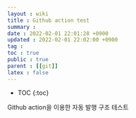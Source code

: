 ```yaml
---
layout : wiki
title : Github action test
summary :
date : 2022-02-01 22:01:28 +0900
updated : 2022-02-01 22:02:00 +0900
tag :
toc : true
public : true
parent : [[git]]
latex : false
---
```


* TOC
{:toc}

Github action을 이용한 자동 발행 구조 테스트